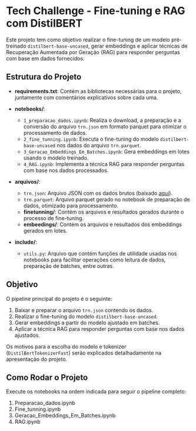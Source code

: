 # Tech Challenge - Fine-tuning e RAG com DistilBERT

Este projeto tem como objetivo realizar o fine-tuning de um modelo pré-treinado `distilbert-base-uncased`, gerar embeddings e aplicar técnicas de Recuperação Aumentada por Geração (RAG) para responder perguntas com base em dados fornecidos.

## Estrutura do Projeto

- **requirements.txt**: Contém as bibliotecas necessárias para o projeto, juntamente com comentários explicativos sobre cada uma.
  
- **notebooks/**:
  - `1_preparacao_dados.ipynb`: Realiza o download, a preparação e a conversão do arquivo `trn.json` em formato parquet para otimizar o processamento de dados.
  - `2_fine_tunning.ipynb`: Executa o fine-tuning do modelo `distilbert-base-uncased` nos dados do arquivo `trn.parquet`.
  - `3_Geracao_Embeddings_Em_Batches.ipynb`: Gera embeddings em lotes usando o modelo treinado.
  - `4_RAG.ipynb`: Implementa a técnica RAG para responder perguntas com base nos dados processados.

- **arquivos/**:
  - `trn.json`: Arquivo JSON com os dados brutos (baixado [aqui](https://drive.google.com/uc?id=12zH4mL2RX8iSvH0VCNnd3QxO4DzuHWnK)).
  - `trn.parquet`: Arquivo parquet gerado no notebook de preparação de dados, otimizado para processamento.
  - **finetunning/**: Contém os arquivos e resultados gerados durante o processo de fine-tuning.
  - **embeedings/**: Contém os arquivos e resultados dos embeddings gerados em lotes.

- **include/**:
  - `utils.py`: Arquivo que contém funções de utilidade usadas nos notebooks para facilitar operações como leitura de dados, preparação de batches, entre outras.

## Objetivo

O pipeline principal do projeto é o seguinte:
1. Baixar e preparar o arquivo `trn.json` contendo os dados.
2. Realizar o fine-tuning do modelo `distilbert-base-uncased`.
3. Gerar embeddings a partir do modelo ajustado em batches.
4. Aplicar a técnica RAG para responder perguntas com base nos dados ajustados.

Os motivos para a escolha do modelo e tokenizer (`DistilBertTokenizerFast`) serão explicados detalhadamente na apresentação do projeto.

## Como Rodar o Projeto

Execute os notebooks na ordem indicada para seguir o pipeline completo:

  1. Preparacao_dados.ipynb
  2. Fine_tunning.ipynb
  3. Geracao_Embeddings_Em_Batches.ipynb
  4. RAG.ipynb

